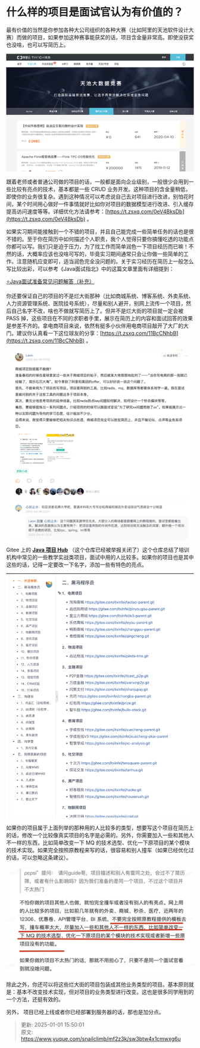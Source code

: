 # 什么样的项目是面试官认为有价值的？

最有价值的当然是你参加各种大公司组织的各种大赛（比如阿里的天池软件设计大赛）而做的项目，如果参加这种赛事能获奖的话，项目含金量非常高。即使没获奖也没啥，也可以写简历上。



![d949877bd41d45479c5a924bff31ab23~tplv-k3u1fbpfcp-zoom-1.png](./images/1687878287902-0d5266a4-f7c9-483d-b20c-3b9cdefab408-178309.png)



跟着老师或者普通公司做的项目的话，一般都是面向企业级别，一般很少会用到一些比较有亮点的技术，基本都是一些 CRUD 业务开发。这种项目的含金量稍低，即使你的业务很复杂。遇到这种情况可以考虑说自己去对项目进行改进，别怕花时间，某个时间用心做好一件事情就好比如你对项目的数据模型进行改进、引入缓存提高访问速度等等。详细优化方法请参考：[https://t.zsxq.com/0eV4BksDb](https://t.zsxq.com/0eV4BksDb) 。



如果实习期间能接触到一个不错的项目，并且自己能完成一些简单任务的话也是很不错的。至于你在简历中如何描述个人职责，我个人觉得只要你搞懂吃透的功能点你都可以写。我们只是迫于压力，为了找工作而简单润色一下项目经历而已嘛！不然的话，大概率应该也没啥可写的，毕竟实习期间通常只会让你做一些简单的工作。注意随机应变即可，适当润色完全没问题的。关于实习经历在简历上一般怎么写比较出彩，可以参考《Java面试指北》中的这篇文章里面有详细提到：



[⭐Java面试准备常见问题解答（补充）](https://www.yuque.com/snailclimb/mf2z3k/yf7r73e7z98gyu71)



你还要保证自己的项目的不是烂大街那种（比如商城系统、博客系统、外卖系统、人力资源管理系统、医院挂号系统），尽量和别人避开，别网上流传一个项目，然后自己名字不改，啥也不做就写简历上了。但并不是烂大街的项目就一定会被 PASS 掉，这些项目在不同的求职者手里，展示在简历上的内容和面试回答的效果是参差不齐的。拿电商项目来说，依然有挺多小伙伴用电商项目敲开了大厂的大门。建议你认真看一下这位球友的分享：[https://t.zsxq.com/11BcCNhbB](https://t.zsxq.com/11BcCNhbB) 。



![image-20230820202653025.png](./images/1692957844023-1bba1884-58db-417e-a361-38bb760c28ea-468456.png)



Gitee 上的 [**Java 项目 Hub**](https://gitee.com/itxinfei/hub) （这个仓库已经被举报关闭了）这个仓库总结了培训机构中常见的一些教学实战类项目，面试中用的人比较多。如果你的项目也是其中这些的话，记得一定要改一下名字，添加一些有特色的亮点。



![609428719cbc2329f2992a1c2acbbb63.png](./images/1676449770852-3ff5fc1c-b059-4462-973a-adb985a7e4b9-421943.png)



如果你的项目属于上面列举的那种用的人比较多的类型，想要写这个项目在简历上的话，修改一个比较像真实项目的名字是必需的。另外，你需要加入一些和其他人不一样的东西，比如简单改变一下 MQ 的技术选型、优化一下原项目的某个模块的技术实现。如果完全按照原教程来写的话，很容易和别人撞车（如果已经优化过的话，可以忽略这条建议）。



![1710549192582-912381c3-82ed-47fb-9318-7bef25a8e6cd.png](./images/1710549192582-912381c3-82ed-47fb-9318-7bef25a8e6cd-260165.png)



除此之外，你还可以将这些烂大街的项目包装成其他业务类型的项目。基本原则就是：基本不改变技术实现，但对项目的业务类型进行改变。这也是很多同学用到的一个方法，还挺有效的。



另外， 项目已经上线或者你已经部署到服务器的话，那也是加分点。



> 更新: 2025-01-01 15:50:01  
> 原文: <https://www.yuque.com/snailclimb/mf2z3k/sw3btw4x1cmwxg6u>